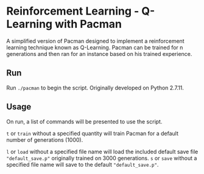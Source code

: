 Reinforcement Learning - Q-Learning with Pacman
===

A simplified version of Pacman designed to implement a reinforcement learning 
technique known as Q-Learning. Pacman can be trained for n generations and 
then ran for an instance based on his trained experience.

Run
---

Run `./pacman` to begin the script. Originally developed on Python 2.7.11.

Usage
---

On run, a list of commands will be presented to use the script.

`t` or `train` without a specified quantity will train Pacman for a default 
number of generations (1000).

`l` or `load` without a specified file name will load the included default save
file `"default_save.p"` originally trained on 3000 generations. `s` or `save`
without a specified file name will save to the default `"default_save.p"`.